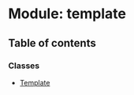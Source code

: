 # Module: template

## Table of contents

### Classes

- [Template](../classes/template.Template.md)
